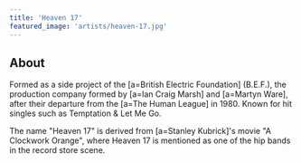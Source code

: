 ```yaml
---
title: 'Heaven 17'
featured_image: 'artists/heaven-17.jpg'
---
```


## About

Formed as a side project of the [a=British Electric Foundation] (B.E.F.), the production company formed by [a=Ian Craig Marsh] and [a=Martyn Ware], after their departure from the [a=The Human League] in 1980. Known for hit singles such as Temptation & Let Me Go.

The name "Heaven 17" is derived from [a=Stanley Kubrick]'s movie "A Clockwork Orange", where Heaven 17 is mentioned as one of the hip bands in the record store scene.
